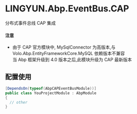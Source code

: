 # LINGYUN.Abp.EventBus.CAP

分布式事件总线 CAP 集成

#### 注意

* 由于 CAP 官方模块中, MySqlConnector 为高版本,与 Volo.Abp.EntityFrameworkCore.MySQL 依赖版本不兼容  
当 Abp 框架升级到 4.0 版本之后,此模块升级为 CAP 最新版本

## 配置使用

```csharp
[DependsOn(typeof(AbpCAPEventBusModule))]
public class YouProjectModule : AbpModule
{
  // other
}
